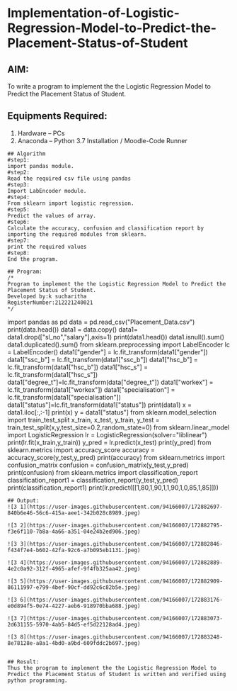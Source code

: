 # Implementation-of-Logistic-Regression-Model-to-Predict-the-Placement-Status-of-Student

## AIM:
To write a program to implement the the Logistic Regression Model to Predict the Placement Status of Student.

## Equipments Required:
1. Hardware – PCs
2. Anaconda – Python 3.7 Installation / Moodle-Code Runner

```
## Algorithm
#step1:
import pandas module.
#step2:
Read the required csv file using pandas
#step3:
Import LabEncoder module.
#step4:
From sklearn import logistic regression.
#step5:
Predict the values of array.
#step6:
Calculate the accuracy, confusion and classification report by importing the required modules from sklearn.
#step7:
print the required values
#step8:
End the program.

## Program:
/*
Program to implement the the Logistic Regression Model to Predict the Placement Status of Student.
Developed by:k sucharitha
RegisterNumber:212221240021
*/
```
import pandas as pd
data = pd.read_csv("Placement_Data.csv")
print(data.head())
data1 = data.copy()
data1= data1.drop(["sl_no","salary"],axis=1)
print(data1.head())
data1.isnull().sum()
data1.duplicated().sum()
from sklearn.preprocessing import LabelEncoder
lc = LabelEncoder()
data1["gender"] = lc.fit_transform(data1["gender"])
data1["ssc_b"] = lc.fit_transform(data1["ssc_b"])
data1["hsc_b"] = lc.fit_transform(data1["hsc_b"])
data1["hsc_s"] = lc.fit_transform(data1["hsc_s"])
data1["degree_t"]=lc.fit_transform(data["degree_t"])
data1["workex"] = lc.fit_transform(data1["workex"])
data1["specialisation"] = lc.fit_transform(data1["specialisation"])
data1["status"]=lc.fit_transform(data1["status"])
print(data1)
x = data1.iloc[:,:-1]
print(x)
y = data1["status"]
from sklearn.model_selection import train_test_split
x_train, x_test, y_train, y_test = train_test_split(x,y,test_size=0.2,random_state=0)
from sklearn.linear_model import LogisticRegression
lr = LogisticRegression(solver="liblinear")
print(lr.fit(x_train,y_train))
y_pred = lr.predict(x_test)
print(y_pred)
from sklearn.metrics import accuracy_score
accuracy = accuracy_score(y_test,y_pred)
print(accuracy)
from sklearn.metrics import confusion_matrix
confusion = confusion_matrix(y_test,y_pred)
print(confusion)
from sklearn.metrics import classification_report
classification_report1 = classification_report(y_test,y_pred)
print(classification_report1)
print(lr.predict([[1,80,1,90,1,1,90,1,0,85,1,85]]))

```
## Output:
![3 1](https://user-images.githubusercontent.com/94166007/172882697-840b6e46-56c6-415a-aee1-342b028c8989.jpeg)

![3 2](https://user-images.githubusercontent.com/94166007/172882795-f3e6f110-7b8a-4a66-a351-04e24b2ed906.jpeg)

![3 3](https://user-images.githubusercontent.com/94166007/172882846-f434f7e4-b602-42fa-92c6-a7b095eb1131.jpeg)

![3 4](https://user-images.githubusercontent.com/94166007/172882889-4e2c0a92-312f-4965-afef-9f4fb325aa42.jpeg)

![3 5](https://user-images.githubusercontent.com/94166007/172882909-86111997-e799-4bef-90cf-dd92c6c82b5e.jpeg)

![3 6](https://user-images.githubusercontent.com/94166007/172883176-e0d894f5-0e74-4227-aeb6-918970bba688.jpeg)

![3 7](https://user-images.githubusercontent.com/94166007/172883073-2d631155-5970-4ab5-84d5-ef5d22128ad4.jpeg)

![3 8](https://user-images.githubusercontent.com/94166007/172883248-8e78128e-a8a1-4bd0-a9bd-609fddc2b697.jpeg)


## Result:
Thus the program to implement the the Logistic Regression Model to Predict the Placement Status of Student is written and verified using python programming.
